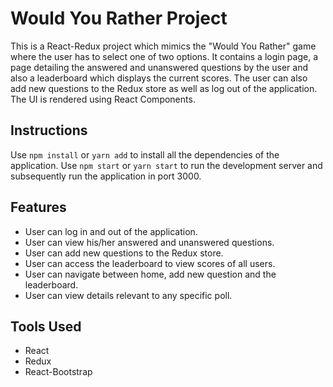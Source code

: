 # Would You Rather Project

This is a React-Redux project which mimics the "Would You Rather" game where the user has to select one of two options. It contains a login page, a page detailing the answered and unanswered questions by the user and also a leaderboard which displays the current scores.
The user can also add new questions to the Redux store as well as log out of the application. The UI is rendered using React Components.

## Instructions
Use `npm install` or `yarn add` to install all the dependencies of the application.
Use `npm start` or `yarn start` to run the development server and subsequently run the application in port 3000.

## Features
* User can log in and out of the application.
* User can view his/her answered and unanswered questions.
* User can add new questions to the Redux store.
* User can access the leaderboard to view scores of all users.
* User can navigate between home, add new question and the leaderboard.
* User can view details relevant to any specific poll.

## Tools Used
* React
* Redux
* React-Bootstrap